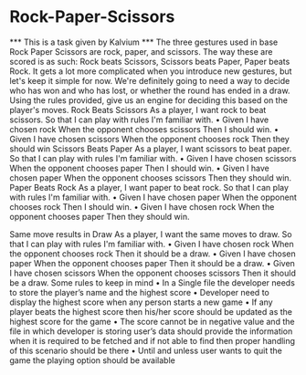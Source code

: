# Rock-Paper-Scissors
*** This is a task given by Kalvium ***
The three gestures used in base Rock Paper Scissors are rock, paper,
and scissors. The way these are scored is as such: Rock beats Scissors,
Scissors beats Paper, Paper beats Rock. It gets a lot more complicated
when you introduce new gestures, but let's keep it simple for now.
We're definitely going to need a way to decide who has won and who has lost, or
whether the round has ended in a draw. Using the rules provided, give us an
engine for deciding this based on the player's moves.
Rock Beats Scissors
As a player, I want rock to beat scissors. So that I can play with rules
I'm familiar with.
• Given I have chosen rock
When the opponent chooses scissors
Then I should win.
• Given I have chosen scissors
When the opponent chooses rock
Then they should win
Scissors Beats Paper
As a player, I want scissors to beat paper. So that I can play with rules
I'm familiar with.
• Given I have chosen scissors
When the opponent chooses paper
Then I should win.
• Given I have chosen paper
When the opponent chooses scissors
Then they should win.
Paper Beats Rock
As a player, I want paper to beat rock. So that I can play with rules I'm
familiar with.
• Given I have chosen paper
When the opponent chooses rock
Then I should win.
• Given I have chosen rock
When the opponent chooses paper
Then they should win.

Same move results in Draw
As a player, I want the same moves to draw. So that I can play with
rules I'm familiar with.
• Given I have chosen rock
When the opponent chooses rock
Then it should be a draw.
• Given I have chosen paper
When the opponent chooses paper
Then it should be a draw.
• Given I have chosen scissors
When the opponent chooses scissors
Then it should be a draw.
Some rules to keep in mind
• In a Single file the developer needs to store the player’s name and the
highest score
• Developer need to display the highest score when any person starts a new
game
• If any player beats the highest score then his/her score should be updated
as the highest score for the game
• The score cannot be in negative value and the file in which developer is
storing user’s data should provide the information when it is required to be
fetched and if not able to find then proper handling of this scenario should
be there
• Until and unless user wants to quit the game the playing option should be available
